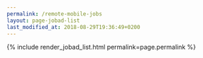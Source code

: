 ```yaml
---
permalink: /remote-mobile-jobs
layout: page-jobad-list
last_modified_at: 2018-08-29T19:36:49+0200
---
```

{% include render_jobad_list.html permalink=page.permalink %}
